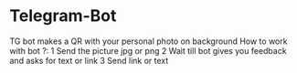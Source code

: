 # Telegram-Bot
TG bot makes a QR with your personal photo on background
How to work with bot ?:
  1 Send the picture jpg or png
  2 Wait till bot gives you feedback and asks for text or link
  3 Send link or text
